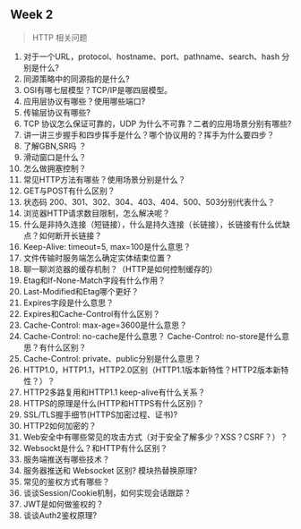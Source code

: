 ## Week 2
> HTTP 相关问题


1. 对于一个URL，protocol、hostname、port、pathname、search、hash 分别是什么?
2. 同源策略中的同源指的是什么?
1. OSI有哪七层模型？TCP/IP是哪四层模型。
3. 应用层协议有哪些？使用哪些端口?
4. 传输层协议有哪些?
5. TCP 协议怎么保证可靠的，UDP 为什么不可靠？二者的应用场景分别有哪些?
6. 讲一讲三步握手和四步挥手是什么？哪个协议用的？挥手为什么要四步？
7. 了解GBN,SR吗 ？
10. 滑动窗口是什么？
11. 怎么做拥塞控制？
12. 常见HTTP方法有哪些？使用场景分别是什么？
1. GET与POST有什么区别？
1. 状态码 200、301、302、304、403、404、500、503分别代表什么？
1. 浏览器HTTP请求数目限制，怎么解决呢？
1. 什么是非持久连接（短链接），什么是持久连接（长链接），长链接有什么优缺点？如何断开长链接？
1. Keep-Alive: timeout=5, max=100是什么意思？
1. 文件传输时服务端怎么确定实体结束位置？
1. 聊一聊浏览器的缓存机制？（HTTP是如何控制缓存的）
1. Etag和If-None-Match字段有什么作用？
1. Last-Modified和Etag哪个更好？
1. Expires字段是什么意思？
1. Expires和Cache-Control有什么区别？
1. Cache-Control: max-age=3600是什么意思？
1. Cache-Control: no-cache是什么意思？ Cache-Control: no-store是什么意思？有什么区别？
1. Cache-Control: private、public分别是什么意思？
1. HTTP1.0，HTTP1.1，HTTP2.0区别（HTTP1.1版本新特性？HTTP2版本新特性？）？
1. HTTP2多路复用和HTTP1.1 keep-alive有什么关系？
1. HTTPS的原理是什么(HTTP和HTTPS有什么区别)？
1. SSL/TLS握手细节(HTTPS加密过程、证书)?
1. HTTP2如何加密的？
1. Web安全中有哪些常见的攻击方式（对于安全了解多少？XSS？CSRF？）？
1. Websockt是什么？和HTTP有什么区别？
1. 服务端推送有哪些技术？
1. 服务器推送和 Websocket 区别? 模块热替换原理?
1. 常见的鉴权方式有哪些？
1. 谈谈Session/Cookie机制，如何实现会话跟踪？
1. JWT是如何做鉴权的？
1. 谈谈Auth2鉴权原理?
